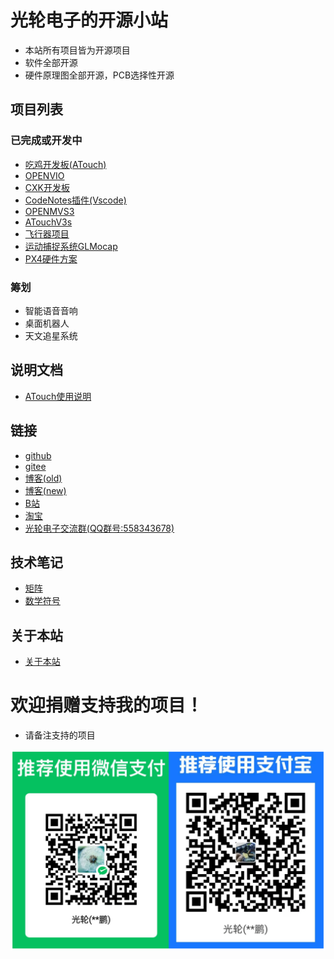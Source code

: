 # 光轮电子的开源小站
* 本站所有项目皆为开源项目
* 软件全部开源
* 硬件原理图全部开源，PCB选择性开源
   
## 项目列表
### 已完成或开发中
* [吃鸡开发板(ATouch)](atouch/index.md#atouch)
* [OPENVIO](openvio/index.md#openvio)
* [CXK开发板](cxk/index.md#cxk)
* [CodeNotes插件(Vscode)](codenotes/index.md#codenotes)
* [OPENMVS3](openmvs3/index.md#openmvs3)
* [ATouchV3s](atouchv3s/index.md#atouchv3s)
* [飞行器项目](gldrone/index.md)
* [运动捕捉系统GLMocap](mocap/index.md#mocap)
* [PX4硬件方案](px4/index.md#px4)
### 筹划
* 智能语音音响
* 桌面机器人
* 天文追星系统

## 说明文档
* [ATouch使用说明](atouch/guide.md#atouch)
  
## 链接

* [github](https://github.com/guanglun)
* [gitee](https://gitee.com/guanglunking)
* [博客(old)](https://www.cnblogs.com/guanglun)
* [博客(new)](http://www.guanglundz.com:8086)
* [B站](https://space.bilibili.com/20909602)
* [淘宝](https://shop130446973.taobao.com/)
* [光轮电子交流群(QQ群号:558343678)](https://jq.qq.com/?_wv=1027&k=5YPH1CV)

## 技术笔记

* [矩阵](math/matrix.md#matrix)
* [数学符号](math/symbol.md#symbol)

## 关于本站

* [关于本站](about/about.md#about)  

# 欢迎捐赠支持我的项目！
* 请备注支持的项目  

![wxzfb](about/img/wxzfb.png) 


